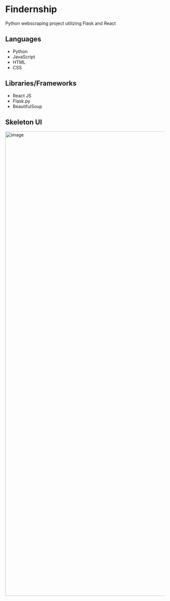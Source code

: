 # Findernship
Python webscraping project utilizing Flask and React

## Languages
- Python
- JavaScript
- HTML
- CSS

## Libraries/Frameworks
- React JS
- Flask.py
- BeautifulSoup

## Skeleton UI
<img width="1470" alt="image" src="https://github.com/KaylaNg1/Findernship/assets/56608484/d64c0669-9af0-4bd4-95b2-4e412ebd1fbc">
